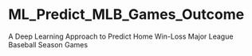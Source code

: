 # ML_Predict_MLB_Games_Outcome
A Deep Learning Approach to Predict Home Win-Loss Major League Baseball Season Games
